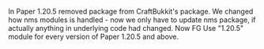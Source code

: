 In Paper 1.20.5 removed package from CraftBukkit's package. We changed how nms modules is handled - now we only have to update nms package, if actually anything in underlying code had changed. 
Now FG Use "1.20.5" module for every version of Paper 1.20.5 and above.